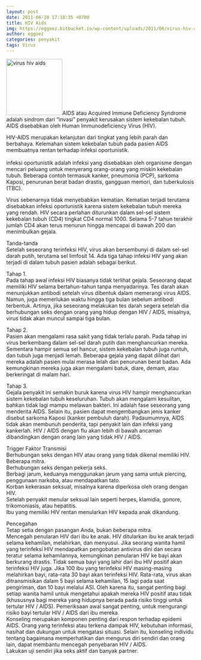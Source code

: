 ```yaml
---
layout: post
date: 2011-06-10 17:18:35 +0700
title: HIV Aids
img: https://eggoez.bitbucket.io/wp-content/uploads/2011/06/virus-hiv-aids-150x150.jpg
author: eggoez
categories: penyakit
tags: Virus
---
```

<p><a href="https://eggoez.bitbucket.io/wp-content/uploads/2011/06/virus-hiv-aids.jpg" class="fancybox image"><img class=" size-thumbnail wp-image-1607 alignleft" src="https://eggoez.bitbucket.io/wp-content/uploads/2011/06/virus-hiv-aids-150x150.jpg" alt="virus hiv aids" width="150" height="150"></a>AIDS atau Acquired Immune Deficiency Syndrome adalah sindrom dari “invasi” penyakit kerusakan sistem kekebalan tubuh. AIDS disebabkan oleh Human Immunodeficiency Virus (HIV).</p>
<p>HIV-AIDS merupakan kelanjutan dari tingkat yang lebih parah dan berbahaya. Kelemahan sistem kekebalan tubuh pada pasien AIDS membuatnya rentan terhadap infeksi oportunistik.<br>
<span id="more-266"></span><br>
infeksi oportunistik adalah infeksi yang disebabkan oleh organisme dengan mencari peluang untuk menyerang orang-orang yang miskin kekebalan tubuh. Beberapa contoh termasuk kanker, pneumonia (PCP), sarkoma Kaposi, penurunan berat badan drastis, gangguan memori, dan tuberkulosis (TBC).</p>
<p>Virus sebenarnya tidak menyebabkan kematian. Kematian terjadi terutama disebabkan infeksi oportunistik karena sistem kekebalan tubuh mereka yang rendah. HIV secara perlahan diturunkan dalam sel-sel sistem kekebalan tubuh (CD4) tingkat CD4 normal 1000. Selama 5-7 tahun terakhir jumlah CD4 akan terus menurun hingga mencapai di bawah 200 dan menimbulkan gejala.</p>
<p>Tanda-tanda<br>
Setelah seseorang terinfeksi HIV, virus akan bersembunyi di dalam sel-sel darah putih, terutama sel limfosit 14. Ada tiga tahap infeksi HIV yang akan terjadi di dalam tubuh pasien adalah sebagai berikut.</p>
<p>Tahap 1.<br>
Pada tahap awal infeksi HIV biasanya tidak terlihat gejala. Seseorang dapat memiliki HIV selama bertahun-tahun tanpa menyadarinya. Tes darah akan menunjukkan antibodi setelah virus dibentuk dalam memerangi virus AIDS. Namun, juga memerlukan waktu hingga tiga bulan sebelum antibodi terbentuk. Artinya, jika seseorang melakukan tes darah segera setelah dia berhubungan seks dengan orang yang hidup dengan HIV / AIDS, misalnya, virus tidak akan muncul sampai tiga bulan.</p>
<p>Tahap 2.<br>
Pasien akan mengalami rasa sakit yang tidak terlalu parah. Pada tahap ini virus berkembang dalam sel-sel darah putih dan menghancurkan mereka. Sementara hampir semua sel hancur, sistem kekebalan tubuh juga runtuh, dan tubuh juga menjadi lemah. Beberapa gejala yang dapat dilihat dari mereka adalah pasien mulai merasa lelah dan penurunan berat badan. Ada kemungkinan mereka juga akan mengalami batuk, diare, demam, atau berkeringat di malam hari.</p>
<p>Tahap 3.<br>
Gejala penyakit ini semakin buruk karena virus HIV hampir menghancurkan sistem kekebalan tubuh keseluruhan. Tubuh akan mengalami kesulitan, bahkan tidak lagi mampu melawan bakteri. Ini adalah fase seseorang yang menderita AIDS. Selain itu, pasien dapat mengembangkan jenis kanker disebut sarkoma Kaposi (kanker pembuluh darah). Padaumumnya, AIDS tidak akan membunuh penderita, tapi penyakit lain dan infeksi yang kankerlah. HIV / AIDS dengan flu akan lebih di bawah ancaman dibandingkan dengan orang lain yang tidak HIV / AIDS.</p>
<p>Trigger Faktor Transmisi<br>
Berhubungan seks dengan HIV atau orang yang tidak dikenal memiliki HIV.<br>
Beberapa mitra.<br>
Berhubungan seks dengan pekerja seks.<br>
Berbagi jarum, keduanya menggunakan jarum yang sama untuk piercing, penggunaan narkoba, atau mendapatkan tato.<br>
Korban kekerasan seksual, misalnya karena diperkosa oleh orang dengan HIV.<br>
Setelah penyakit menular seksual lain seperti herpes, klamidia, gonore, trikomoniasis, atau hepatitis.<br>
Ibu yang memiliki HIV rentan menularkan HIV kepada anak dikandung.</p>
<p>Pencegahan<br>
Tetap setia dengan pasangan Anda, bukan beberapa mitra.<br>
Mencegah penularan HIV dari ibu ke anak. HIV ditularkan ibu ke anak terjadi selama kehamilan, melahirkan, dan menyusui. Jika seorang wanita hamil yang terinfeksi HIV mendapatkan pengobatan antivirus dini dan secara teratur selama kehamilannya, kemungkinan penularan HIV ke bayi akan berkurang drastis. Tidak semua bayi yang lahir dari ibu HIV positif akan terinfeksi HIV juga. Jika 100 ibu yang terinfeksi HIV masing-masing melahirkan bayi, rata-rata 30 bayi akan terinfeksi HIV. Rata-rata, virus akan ditransmisikan dalam 5 bayi selama kehamilan, 15 lagi pada saat pengiriman, dan 10 bayi melalui ASI. Oleh karena itu, sangat penting bagi setiap wanita hamil untuk mengetahui apakah mereka HIV positif atau tidak (khususnya bagi mereka yang hidupnya berada pada risiko tinggi untuk tertular HIV / AIDS). Pemeriksaan awal sangat penting, untuk mengurangi risiko bayi tertular HIV / AIDS dari ibu mereka.<br>
Konseling merupakan komponen penting dari respon terhadap epidemi AIDS. Orang yang terinfeksi atau terkena dampak HIV, kebutuhan informasi, nasihat dan dukungan untuk mengatasi situasi. Selain itu, konseling individu tentang bagaimana memperhatikan dan mengurus diri sendiri dan orang lain, dapat membantu mencegah penyebaran HIV / AIDS.<br>
Lakukan uji sendiri jika seks aktif dan banyak partner.</p>

